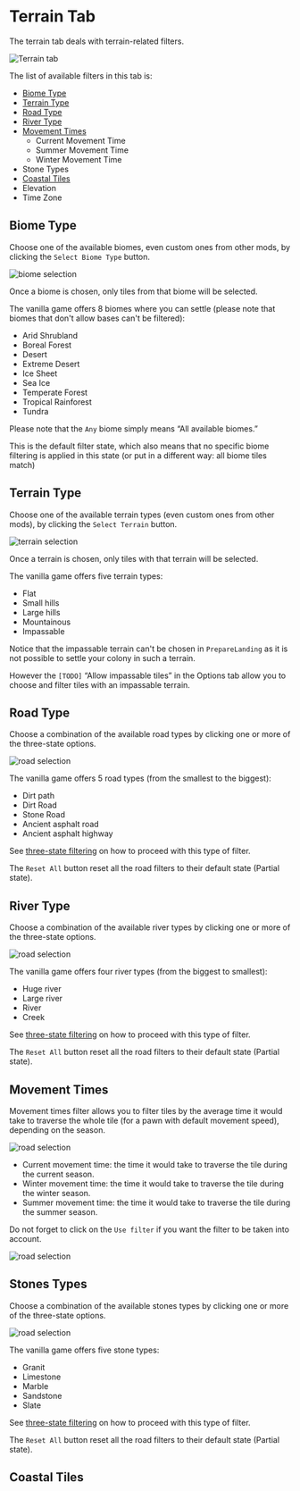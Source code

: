 Terrain Tab
===========

The terrain tab deals with terrain-related filters.

![Terrain tab](assets/terrain_tab.png)

The list of available filters in this tab is:

- [Biome Type](#biome-type)
- [Terrain Type](#terrain-type)
- [Road Type](#road-type)
- [River Type](#river-type)
- [Movement Times](#movement_times)
    - Current Movement Time
    - Summer Movement Time
    - Winter Movement Time
- Stone Types
- [Coastal Tiles](#coastal-tiles)
- Elevation
- Time Zone

Biome Type
----------

Choose one of the available biomes, even custom ones from other mods, by clicking the `Select Biome Type` button.

![biome selection](assets/biomes.png)

Once a biome is chosen, only tiles from that biome will be selected.

The vanilla game offers 8 biomes where you can settle (please note that biomes that don't allow bases can't be filtered):

- Arid Shrubland
- Boreal Forest
- Desert
- Extreme Desert
- Ice Sheet
- Sea Ice
- Temperate Forest
- Tropical Rainforest
- Tundra

Please note that the `Any` biome simply means “All available biomes.”

This is the default filter state, which also means that no specific biome filtering is applied in this state (or put in a different way: all biome tiles match)

Terrain Type
------------

Choose one of the available terrain types (even custom ones from other mods), by clicking the `Select Terrain` button.

![terrain selection](assets/select_terrain.png)

Once a terrain is chosen, only tiles with that terrain will be selected.

The vanilla game offers five terrain types:

- Flat
- Small hills
- Large hills
- Mountainous
- Impassable

Notice that the impassable terrain can't be chosen in `PrepareLanding` as it is not possible to settle your colony in such a terrain.

However the `[TODO]` “Allow impassable tiles” in the Options tab allow you to choose and filter tiles with an impassable terrain.

Road Type
---------

Choose a combination of the available road types by clicking one or more of the three-state options.

![road selection](assets/select_road.png)

The vanilla game offers 5 road types (from the smallest to the biggest):

- Dirt path
- Dirt Road
- Stone Road
- Ancient asphalt road
- Ancient asphalt highway

See [three-state filtering](filtering.md#three-states) on how to proceed with this type of filter.

The `Reset All` button reset all the road filters to their default state (Partial state).

River Type
----------

Choose a combination of the available river types by clicking one or more of the three-state options.

![road selection](assets/select_river.png)

The vanilla game offers four river types (from the biggest to smallest):

- Huge river
- Large river
- River
- Creek

See [three-state filtering](filtering.md#three-states) on how to proceed with this type of filter.

The `Reset All` button reset all the road filters to their default state (Partial state).

Movement Times
--------------

Movement times filter allows you to filter tiles by the average time it would take to traverse the whole tile (for a pawn with default movement speed), depending on the season.

![road selection](assets/select_movement_times.png)

- Current movement time: the time it would take to traverse the tile during the current season.
- Winter movement time: the time it would take to traverse the tile during the winter season.
- Summer movement time: the time it would take to traverse the tile during the summer season.

Do not forget to click on the `Use filter` if you want the filter to be taken into account.

![road selection](assets/select_movement_times_2.png)

Stones Types
------------

Choose a combination of the available stones types by clicking one or more of the three-state options.

![road selection](assets/select_stone.png)

The vanilla game offers five stone types:

- Granit
- Limestone
- Marble
- Sandstone
- Slate

See [three-state filtering](filtering.md#orderable-three-states) on how to proceed with this type of filter.

The `Reset All` button reset all the road filters to their default state (Partial state).

Coastal Tiles
-------------

